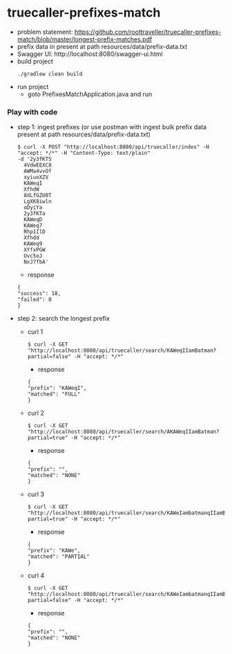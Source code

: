 # truecaller-prefixes-match

- problem statement: https://github.com/roottraveller/truecaller-prefixes-match/blob/master/longest-prefix-matches.pdf
- prefix data in present at path resources/data/prefix-data.txt
- Swagger UI: http://localhost:8080/swagger-ui.html
- build project
  ```
  ./gradlew clean build 
  ```
- run project
    - goto PrefixesMatchApplication.java and run

### Play with code

- step 1: ingest prefixes (or use postman with ingest bulk prefix data present at path resources/data/prefix-data.txt)
  ```base
  $ curl -X POST "http://localhost:8080/api/truecaller/index" -H "accept: */*" -H "Content-Type: text/plain" 
  -d '2y3fKTS
    4VdwEEXC8
    AWMa4vvOf
    xyiuoXZV
    KAWeqI
    XfhdW
    8dLfGZU0T
    LgXK8iwln
    oDyiYa
    2y3fKTa
    KAWeqD
    KAWeq7
    Rhp1IlD
    Xfhdd
    KAWeq9
    XYfxPGW
    Uvc5oJ
    NxJ7fbA'
  ```
    - response
  ```base
  {
  "success": 18,
  "failed": 0
  }
  ```


- step 2: search the longest prefix
    - curl 1
      ```base
      $ curl -X GET "http://localhost:8080/api/truecaller/search/KAWeqIIamBatman?partial=false" -H "accept: */*"
      ```
        - response
      ```base
      {
      "prefix": "KAWeqI",
      "matched": "FULL"
      }
      ```
    - curl 2
      ```base
      $ curl -X GET "http://localhost:8080/api/truecaller/search/AKAWeqIIamBatman?partial=true" -H "accept: */*"
      ```
        - response
      ```base
      {
      "prefix": "",
      "matched": "NONE"
      }
      ```
    - curl 3
      ```base
      $ curl -X GET "http://localhost:8080/api/truecaller/search/KAWeIambatmanqIIamBatman?partial=true" -H "accept: */*"
      ```
        - response
      ```base
      {
      "prefix": "KAWe",
      "matched": "PARTIAL"
      }
      ```
    - curl 4
      ```base
      $ curl -X GET "http://localhost:8080/api/truecaller/search/KAWeIambatmanqIIamBatman?partial=false" -H "accept: */*"
      ```
        - response
      ```base
      {
      "prefix": "",
      "matched": "NONE"
      }
      ```

